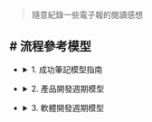 <style>.imgBox{display: flex; flex-direction: column; margin: 10%; justify-content: center;border: 2px solid black;}</style>

##### <!-- ref -->

> 隨意紀錄一些電子報的閱讀感想

## # 流程參考模型

<!-- 1. 成功筆記模型指南 -->

- <details close>
  <summary>1. 成功筆記模型指南</summary>

  <br>

  [《 Documenting knowledge: a guide to successful note-taking 》](https://github.com/readme/guides/documentation-note-taking?mc_cid=18ff349e7c&mc_eid=49edbbde24)

  - 我的解讀：可用於兩件事 (1)團隊協作筆記 (2)個人快速臨時筆記

    <br>
    <!-- (1)團隊協作筆記 -->

    - 1. 團隊中，各自所做的筆記，可以這個形式來儲存，而可以方便搜尋出相關內容的所有檔案

    <br>
    <!-- (2)個人快速臨時筆記 -->

    - 2. 用來記錄自己的臨時筆記，再以一個欄位標註是否已整理歸檔（也就是可用來取代現在此地的「未分類」這個資料夾）。也可以把與目前暫時使用 google sheet 來實作 GTD 的內容整合進來，使用 PARA 形式紀錄

    <br>
    <!-- 所想方法 -->

    - 所想方法：
      - 筆記分這四個欄位，要可以分開搜尋的欄位，像是 DB 那樣儲存。
      - 想簡易做一個此格式的 CRUD web app 以供使用。或是找到易於做此格式的現成 APP。

    <br>

  - PARA 筆記法簡錄：

    <br>
    <!-- 項目 -->

    - 項目：一系列與目標相關的任務，有截止日期

      - 例如：應用程序模型、產品規格、博客文章

    <br>
    <!-- 領域 -->

    - 領域：隨著時間的推移保持標準的活動範圍

      - 例如：專業發展、直接下屬、產品、寫作

    <br>
    <!-- 資源 -->

    - 資源：持續感興趣的話題或主題

      - 例如：項目管理、linting、隊友信息

    <br>
    <!-- 檔案 -->

    - 檔案：來自其他三個類別的非活動項目

      - 例如：已完成或不活動的項目、您不再致力於的領域、不再相關的資源

    <br>
    <!-- 另一個範例 -->

  - 網路上的一個範例，像是跟上述完全不同的另一個感覺（再研究）

    ![](https://i.imgur.com/jlwQhiq.jpg)

  </details>

<!-- 2. 產品開發週期模型 -->

- <details close>
  <summary>2. 產品開發週期模型</summary>

  <br>

  [《 5 Must-Have Stages of Product Development Lifecycle 》](https://medium.com/techmagic/5-must-have-stages-of-product-development-lifecycle-2b875dd3d42c)

  - 我的解讀：

    <br>
    <!-- (1) -->

    - 1.

    <br>

  </details>

<!-- 3. 軟體開發週期模型 -->

- <details close>
  <summary>3. 軟體開發週期模型</summary>

  <br>

  [《 Software Development Lifecycle Models - All You Need to Know 》](https://www.techmagic.co/blog/saas-development-lifecycle/)

  - 我的解讀：

    <br>
    <!-- (1) -->

    - 1.

    <br>

  </details>
